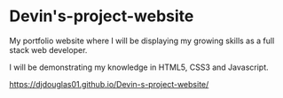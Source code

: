 # Devin's-project-website

My portfolio website where I will be displaying my growing skills as a full stack web developer. 

I will be demonstrating my knowledge in HTML5, CSS3 and Javascript.

https://djdouglas01.github.io/Devin-s-project-website/
